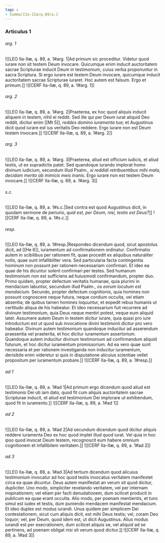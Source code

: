 ```yaml
---
tags : 
- Summa/IIa-IIæ/q.89/a.1
---
```


### Articulus 1

###### arg. 1
![[LEO IIa-IIæ, q. 89, a. 1#arg. 1|Ad primum sic proceditur. Videtur quod iurare non sit testem Deum invocare. Quicumque enim inducit auctoritatem sacrae Scripturae inducit Deum in testimonium, cuius verba proponuntur in sacra Scriptura. Si ergo iurare est testem Deum invocare, quicumque inducit auctoritatem sacrae Scripturae iuraret. Hoc autem est falsum. Ergo et primum.]]
![[CERF IIa-IIæ, q. 89, a. 1#arg. 1]]

###### arg. 2
![[LEO IIa-IIæ, q. 89, a. 1#arg. 2|Praeterea, ex hoc quod aliquis inducit aliquem in testem, nihil ei reddit. Sed ille qui per Deum iurat aliquid Deo reddit, dicitur enim [[Mt 5]], *reddes domino iuramenta tua*; et Augustinus dicit quod iurare est ius veritatis Deo reddere. Ergo iurare non est Deum testem invocare.]]
![[CERF IIa-IIæ, q. 89, a. 1#arg. 2]]

###### arg. 3
![[LEO IIa-IIæ, q. 89, a. 1#arg. 3|Praeterea, aliud est officium iudicis, et aliud testis, ut ex supradictis patet. Sed quandoque iurando implorat homo divinum iudicium, secundum illud Psalm., *si reddidi retribuentibus mihi mala, decidam merito ab inimicis meis inanis*. Ergo iurare non est testem Deum invocare.]]
![[CERF IIa-IIæ, q. 89, a. 1#arg. 3]]

###### s.c.
![[LEO IIa-IIæ, q. 89, a. 1#s.c.|Sed contra est quod Augustinus dicit, in quodam sermone de periurio, *quid est, per Deum, nisi, testis est Deus?*]]
![[CERF IIa-IIæ, q. 89, a. 1#s.c.]]

###### resp.
![[LEO IIa-IIæ, q. 89, a. 1#resp.|Respondeo dicendum quod, sicut apostolus dicit, ad [[He 6]], iuramentum ad confirmationem ordinatur. Confirmatio autem in scibilibus per rationem fit, quae procedit ex aliquibus naturaliter notis, quae sunt infallibiliter vera. Sed particularia facta contingentia hominum non possunt per rationem necessariam confirmari. Et ideo ea quae de his dicuntur solent confirmari per testes. Sed humanum testimonium non est sufficiens ad huiusmodi confirmandum, propter duo. Primo quidem, propter defectum veritatis humanae, quia plurimi in mendacium labuntur, secundum illud Psalm., *os eorum locutum est mendacium*. Secundo, propter defectum cognitionis, quia homines non possunt cognoscere neque futura, neque cordium occulta, vel etiam absentia; de quibus tamen homines loquuntur, et expedit rebus humanis ut certitudo aliqua de his habeatur. Et ideo necessarium fuit recurrere ad divinum testimonium, quia Deus neque mentiri potest, neque eum aliquid latet. Assumere autem Deum in testem dicitur iurare, quia quasi pro iure introductum est ut quod sub invocatione divini testimonii dicitur pro vero habeatur. Divinum autem testimonium quandoque inducitur ad asserendum praesentia vel praeterita, et hoc dicitur iuramentum assertorium. Quandoque autem inducitur divinum testimonium ad confirmandum aliquid futurum, et hoc dicitur iuramentum promissorium. Ad ea vero quae sunt necessaria et per rationem investiganda non inducitur iuramentum, derisibile enim videretur si quis in disputatione alicuius scientiae vellet propositum per iuramentum probare.]]
![[CERF IIa-IIæ, q. 89, a. 1#resp.]]

###### ad 1
![[LEO IIa-IIæ, q. 89, a. 1#ad 1|Ad primum ergo dicendum quod aliud est testimonio Dei uti iam dato, quod fit cum aliquis auctoritatem sacrae Scripturae inducit, et aliud est testimonium Dei implorare ut exhibendum, quod fit in iuramento.]]
![[CERF IIa-IIæ, q. 89, a. 1#ad 1]]

###### ad 2
![[LEO IIa-IIæ, q. 89, a. 1#ad 2|Ad secundum dicendum quod dicitur aliquis reddere iuramenta Deo ex hoc quod implet illud quod iurat. Vel quia in hoc ipso quod invocat Deum testem, recognoscit eum habere omnium cognitionem et infallibilem veritatem.]]
![[CERF IIa-IIæ, q. 89, a. 1#ad 2]]

###### ad 3
![[LEO IIa-IIæ, q. 89, a. 1#ad 3|Ad tertium dicendum quod alicuius testimonium invocatur ad hoc quod testis invocatus veritatem manifestet circa ea quae dicuntur. Deus autem manifestat an verum sit quod dicitur, dupliciter. Uno modo, simpliciter revelando veritatem, vel per internam inspirationem; vel etiam per facti denudationem, dum scilicet producit in publicum ea quae erant occulta. Alio modo, per poenam mentientis, et tunc simul est iudex et testis, dum puniendo mendacem manifestat mendacium. Et ideo duplex est modus iurandi. Unus quidem per simplicem Dei contestationem, sicut cum aliquis dicit, est mihi Deus testis; vel, coram Deo loquor; vel, per Deum, quod idem est, ut dicit Augustinus. Alius modus iurandi est per execrationem, dum scilicet aliquis se, vel aliquid ad se pertinens, ad poenam obligat nisi sit verum quod dicitur.]]
![[CERF IIa-IIæ, q. 89, a. 1#ad 3]]

